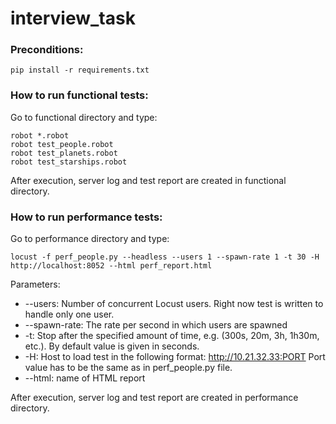 # interview_task


### Preconditions:
```
pip install -r requirements.txt
```


### How to run functional tests:
Go to functional directory and type:
```
robot *.robot
robot test_people.robot
robot test_planets.robot
robot test_starships.robot
```
After execution, server log and test report are created in functional directory.

### How to run performance tests:
Go to performance directory and type:
```
locust -f perf_people.py --headless --users 1 --spawn-rate 1 -t 30 -H http://localhost:8052 --html perf_report.html
```
Parameters:
- --users: Number of concurrent Locust users. Right now test is written to handle only one user.
- --spawn-rate: The rate per second in which users are spawned
- -t: Stop after the specified amount of time, e.g. (300s, 20m, 3h, 1h30m, etc.). By default value is given in seconds.
- -H: Host to load test in the following format: http://10.21.32.33:PORT
Port value has to be the same as in perf_people.py file.
- --html: name of HTML report

After execution, server log and test report are created in performance directory.